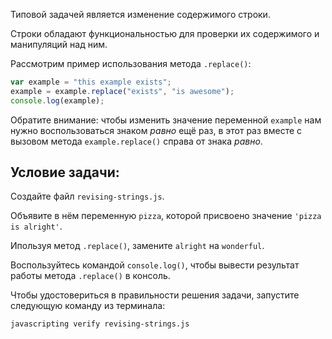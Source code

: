 Типовой задачей является изменение содержимого строки.

Строки обладают функциональностью для проверки их содержимого и манипуляций над ним.

Рассмотрим пример использования метода `.replace()`:

```js
var example = "this example exists";
example = example.replace("exists", "is awesome");
console.log(example);
```

Обратите внимание: чтобы изменить значение переменной `example` нам нужно воспользоваться знаком _равно_ ещё раз, в этот раз вместе с вызовом метода `example.replace()` справа от знака _равно_.

## Условие задачи:

Создайте файл `revising-strings.js`.

Объявите в нём переменную `pizza`, которой присвоено значение `'pizza is alright'`.

Ипользуя метод `.replace()`, замените `alright` на `wonderful`.

Воспользуйтесь командой `console.log()`, чтобы вывести результат работы метода `.replace()` в консоль.

Чтобы удостовериться в правильности решения задачи, запустите следующую команду из терминала:

```bash
javascripting verify revising-strings.js
```

